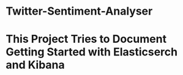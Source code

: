 # Twitter-Sentiment-Analyser
# This Project Tries to Document Getting Started with Elasticserch and Kibana 

